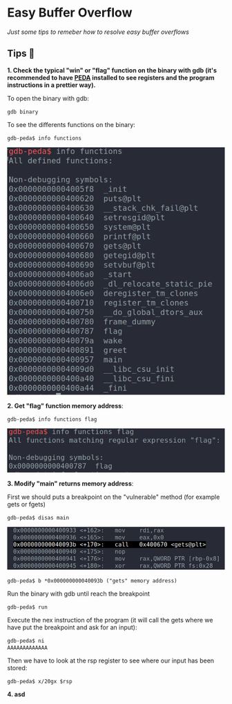 # Easy Buffer Overflow 
_Just some tips to remeber how to resolve easy buffer overflows_

## Tips 📝
**1.  Check the typical "win" or "flag" function on the binary with gdb (it's recommended to have [PEDA](https://github.com/longld/peda) installed to see registers and the program instructions in a prettier way).**

To open the binary with gdb:
```
gdb binary
```
To see the differents functions on the binary: 
```
gdb-peda$ info functions
```
![FunctionsAddresses](images/functions.png)


**2. Get "flag" function memory address**: 
```
gdb-peda$ info functions flag 
```

![FunctionAddres](images/function_address.png)


**3. Modify "main" returns memory address**:

First we should puts a breakpoint on the "vulnerable" method (for example gets or fgets)

```
gdb-peda$ disas main
```
![Functions](images/gets_address.png)

```
gdb-peda$ b *0x000000000040093b ("gets" memory address)
```

Run the binary with gdb until reach the breakpoint

```
gdb-peda$ run
```
Execute the nex instruction of the program (it will call the gets where we have put the breakpoint and ask for an input):
```
gdb-peda$ ni
AAAAAAAAAAAAA
```
Then we have to look at the rsp register to see where our input has been stored: 
```
gdb-peda$ x/20gx $rsp
```


**4. asd**

